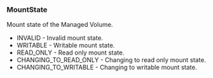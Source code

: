 ### MountState
Mount state of the Managed Volume.

- INVALID - Invalid mount state.
- WRITABLE - Writable mount state.
- READ_ONLY - Read only mount state.
- CHANGING_TO_READ_ONLY - Changing to read only mount state.
- CHANGING_TO_WRITABLE - Changing to writable mount state.
